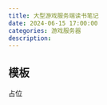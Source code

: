 ```yaml
---
title: 大型游戏服务端读书笔记
date: 2024-06-15 17:00:00
categories: 游戏服务器
description: 
---
```


## 模板

占位